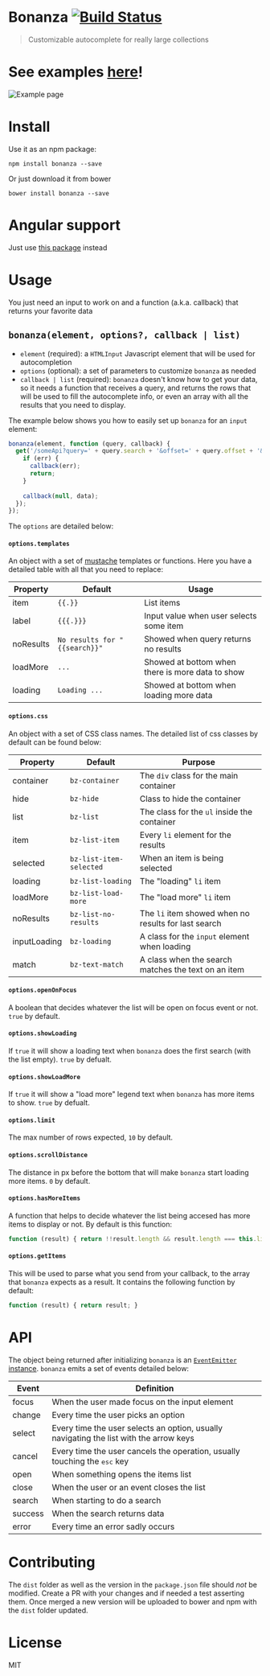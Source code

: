 # Bonanza [![Build Status](https://travis-ci.org/nescalante/bonanza.svg?branch=master)](https://travis-ci.org/nescalante/bonanza)

> Customizable autocomplete for really large collections

# See examples [here](http://nescalante.github.io/bonanza)!

![Example page](http://i.imgur.com/NcDLjpB.png)

# Install

Use it as an npm package:

```shell
npm install bonanza --save
```

Or just download it from bower

```shell
bower install bonanza --save
```

# Angular support

Just use [this package](https://github.com/nescalante/bonanza-ng) instead

# Usage

You just need an input to work on and a function (a.k.a. callback) that returns your favorite data

## `bonanza(element, options?, callback | list)`

- `element` (required): 
  a `HTMLInput` Javascript element that will be used for autocompletion
- `options` (optional):
  a set of parameters to customize `bonanza` as needed
- `callback | list` (required):
  `bonanza` doesn't know how to get your data, so it needs a function that receives a query, and returns the rows that will be used to fill the autocomplete info, or even an array with all the results that you need to display.

The example below shows you how to easily set up `bonanza` for an `input` element:

```js
bonanza(element, function (query, callback) {
  get('/someApi?query=' + query.search + '&offset=' + query.offset + '&limit=' + query.limit, function (err, data) {
    if (err) {
      callback(err);
      return;
    }
    
    callback(null, data);
  });
});
```

The `options` are detailed below:

#### `options.templates`

An object with a set of [mustache](https://mustache.github.io/) templates or functions. Here you have a detailed table with all that you need to replace:

Property  | Default                       | Usage
--------- | ----------------------------- | ---------------------------------------
item      | `{{.}}`                       | List items
label     | `{{{.}}}`                     | Input value when user selects some item
noResults | `No results for "{{search}}"` | Showed when query returns no results
loadMore  | `...`                         | Showed at bottom when there is more data to show
loading   | `Loading ...`                 | Showed at bottom when loading more data

#### `options.css`

An object with a set of CSS class names. The detailed list of css classes by default can be found below:

Property      | Default                 | Purpose
------------- | ----------------------- | ---------------------------------------
container     | `bz-container`          | The `div` class for the main container
hide          | `bz-hide`               | Class to hide the container
list          | `bz-list`               | The class for the `ul` inside the container
item          | `bz-list-item`          | Every `li` element for the results
selected      | `bz-list-item-selected` | When an item is being selected
loading       | `bz-list-loading`       | The "loading" `li` item
loadMore      | `bz-list-load-more`     | The "load more" `li` item
noResults     | `bz-list-no-results`    | The `li` item showed when no results for last search
inputLoading  | `bz-loading`            | A class for the `input` element when loading
match         | `bz-text-match`         | A class when the search matches the text on an item

#### `options.openOnFocus`

A boolean that decides whatever the list will be open on focus event or not. `true` by default.

#### `options.showLoading`

If `true` it will show a loading text when `bonanza` does the first search (with the list empty). `true` by defualt.

#### `options.showLoadMore`

If `true` it will show a "load more" legend text when `bonanza` has more items to show. `true` by defualt.

#### `options.limit`

The max number of rows expected, `10` by default.

#### `options.scrollDistance`

The distance in px before the bottom that will make `bonanza` start loading more items. `0` by default.

#### `options.hasMoreItems`

A function that helps to decide whatever the list being accesed has more items to display or not. By default is this function:

```js
function (result) { return !!result.length && result.length === this.limit; }
```

#### `options.getItems`

This will be used to parse what you send from your callback, to the array that `bonanza` expects as a result. It contains the following function by default:

```js
function (result) { return result; }
```

# API

The object being returned after initializing `bonanza` is an [`EventEmitter` instance](https://nodejs.org/api/events.html#events_class_events_eventemitter). `bonanza` emits a set of events detailed below:

Event   | Definition
------- | ---------------------------------------
focus   | When the user made focus on the input element
change  | Every time the user picks an option
select  | Every time the user selects an option, usually navigating the list with the arrow keys
cancel  | Every time the user cancels the operation, usually touching the <kbd>esc</kbd> key
open    | When something opens the items list
close   | When the user or an event closes the list
search  | When starting to do a search
success | When the search returns data
error   | Every time an error sadly occurs

# Contributing

The `dist` folder as well as the version in the `package.json` file should *not* be modified. Create a PR with your changes and if needed a test asserting them. Once merged a new version will be uploaded to bower and npm with the `dist` folder updated.

# License

MIT
